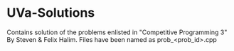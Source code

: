 # UVa-Solutions
Contains solution of the problems enlisted in "Competitive Programming 3" By Steven & Felix Halim. 
Files have been named as prob_<prob_id>.cpp
